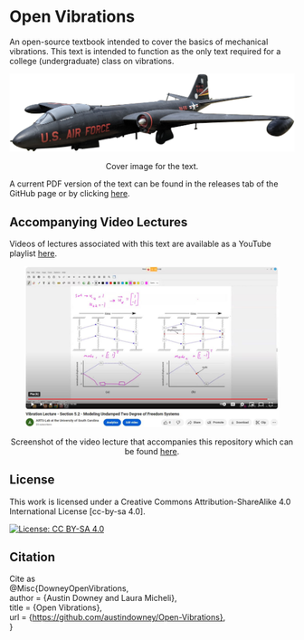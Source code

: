 # Open Vibrations
An open-source textbook intended to cover the basics of mechanical vibrations. This text is intended to function as the only text required for a college (undergraduate) class on vibrations. 


<p align="center">
<img src="source_material/figures/Martin_B-57_Canberra.png" alt="drawing" width="700"/>
</p>
<p align="center"> Cover image for the text.  </p>

A current PDF version of the text can be found in the releases tab of the GitHub page or by clicking <a href="https://github.com/austindowney/Open-Vibrations/blob/main/Open_Vibrations.pdf">here</a>.


## Accompanying Video Lectures

Videos of lectures associated with this text are available as a YouTube playlist <a href="https://www.youtube.com/playlist?list=PL-2wJog-EC58uXz1LhpNRmV8nCEvyvoVS">here</a>.

<p align="center">
<a href="https://www.youtube.com/playlist?list=PL-2wJog-EC58uXz1LhpNRmV8nCEvyvoVS""><img src="media/youtube_video_screenshot.jpg" alt="Screenshot of the video lecture" width="450"></a>  
</p>
<p align="center"> Screenshot of the video lecture that accompanies this repository which can be found <a href="https://www.youtube.com/playlist?list=PL-2wJog-EC58uXz1LhpNRmV8nCEvyvoVS">here</a>.  </p>

## License

This work is licensed under a Creative Commons Attribution-ShareAlike 4.0 International License [cc-by-sa 4.0].

[![License: CC BY-SA 4.0](https://img.shields.io/badge/License-CC_BY--SA_4.0-lightgrey.svg)](https://creativecommons.org/licenses/by-sa/4.0/)


## Citation

Cite as  
@Misc{DowneyOpenVibrations,  
  author = {Austin Downey and Laura Micheli},  
  title  = {Open Vibrations},  
  url    = {https://github.com/austindowney/Open-Vibrations},  
}  












